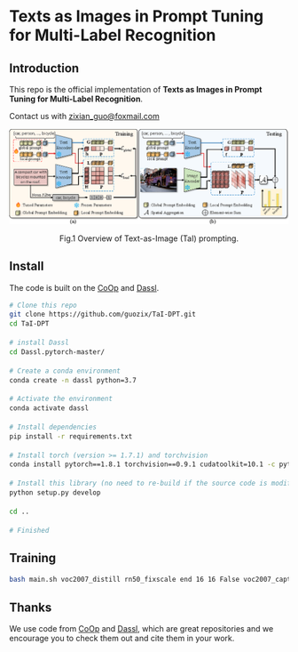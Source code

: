 
# Texts as Images in Prompt Tuning for Multi-Label Recognition


## Introduction

This repo is the official implementation of **Texts as Images in Prompt Tuning for Multi-Label Recognition**.

Contact us with zixian_guo@foxmail.com


<center>
<img src="./figures/cvpr2023figbig.png">

Fig.1 Overview of Text-as-Image (TaI) prompting.
</center>

## Install

The code is built on the [CoOp](https://github.com/KaiyangZhou/CoOp) and [Dassl](https://github.com/KaiyangZhou/Dassl.pytorch).

<!-- , so you need to install the dassl environment first. You can follow the [instructions](https://github.com/KaiyangZhou/Dassl.pytorch#installation) to install *dassl* as well as *PyTorch*. After that, run `pip install -r requirements.txt` under `UPL/` to install a few more packages required by [CLIP](https://github.com/openai/CLIP). -->

<!-- **We also prepare all installation commands for you**: -->

```bash
# Clone this repo
git clone https://github.com/guozix/TaI-DPT.git
cd TaI-DPT

# install Dassl
cd Dassl.pytorch-master/

# Create a conda environment
conda create -n dassl python=3.7

# Activate the environment
conda activate dassl

# Install dependencies
pip install -r requirements.txt

# Install torch (version >= 1.7.1) and torchvision
conda install pytorch==1.8.1 torchvision==0.9.1 cudatoolkit=10.1 -c pytorch

# Install this library (no need to re-build if the source code is modified)
python setup.py develop

cd ..

# Finished
```

<!-- ## Datasets

After that, you can follow the [CoOp Datasets Instructions](https://github.com/KaiyangZhou/CoOp/blob/main/DATASETS.md) to prepare the datasets. 

Then, you can run the code ~ -->

## Training

``` bash
bash main.sh voc2007_distill rn50_fixscale end 16 16 False voc2007_caption_distill_abinf 0 6
```
<!-- 
### UPL train 

After `get info` step, we can train the prompt (default run 16 seeds, you can change it in `UPL/configs/UPLTrainer/rn50_ep50.yaml`):

```python
CUDA_VISIBLE_DEVICES=0 bash upl_train.sh sscaltech101 rn50_ep50 end 16 16 False True rn50_random_init
```

If you want to use *UPL**, please change the `PSEUDO_LABEL_MODELS` in  `UPL/configs/UPLTrainer/rn50_ep50.yaml`. Please ensure that you have obatined info from all released models. Then, you can run

```python
CUDA_VISIBLE_DEVICES=0 bash upl_train.sh sscaltech101 rn50_ep50 end 16 16 False True multiple_models_random_init
``` -->

<!-- 
## Testing

### Test with existing files after UPL training

```python
bash upl_test_existing_logits.sh sscaltech101 rn50_ep50 end 16 16 False True
``` -->

## Thanks

We use code from [CoOp](https://github.com/KaiyangZhou/CoOp) and [Dassl](https://github.com/KaiyangZhou/Dassl.pytorch), which are great repositories and we encourage you to check them out and cite them in your work.